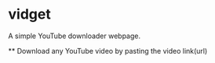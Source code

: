 # vidget
A simple YouTube downloader webpage.

** Download any YouTube video by pasting the video link(url)
